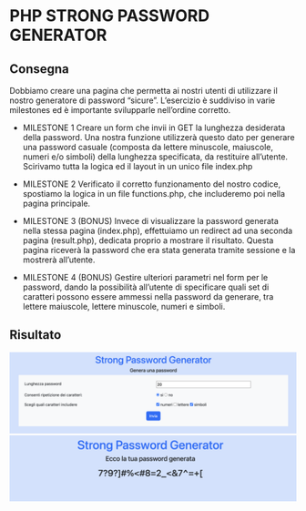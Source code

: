 # PHP STRONG PASSWORD GENERATOR

## Consegna

Dobbiamo creare una pagina che permetta ai nostri utenti di utilizzare il nostro generatore di password “sicure”.
L’esercizio è suddiviso in varie milestones ed è importante svilupparle nell’ordine corretto.

- MILESTONE 1
  Creare un form che invii in GET la lunghezza desiderata della password. Una nostra funzione utilizzerà questo dato per generare una password casuale (composta da lettere minuscole, maiuscole, numeri e/o simboli) della lunghezza specificata, da restituire all’utente.
  Scirivamo tutta la logica ed il layout in un unico file index.php

- MILESTONE 2
  Verificato il corretto funzionamento del nostro codice, spostiamo la logica in un file functions.php, che includeremo poi nella pagina principale.

- MILESTONE 3 (BONUS)
  Invece di visualizzare la password generata nella stessa pagina (index.php), effettuiamo un redirect ad una seconda pagina (result.php), dedicata proprio a mostrare il risultato. Questa pagina riceverà la password che era stata generata tramite sessione e la mostrerà all’utente.

- MILESTONE 4 (BONUS)
  Gestire ulteriori parametri nel form per le password, dando la possibilità all’utente di specificare quali set di caratteri possono essere ammessi nella password da generare, tra lettere maiuscole, lettere minuscole, numeri e simboli.

## Risultato

![home](img/home.png)
![result](img/risultato.png)
